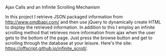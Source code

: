 Ajax Calls and an Infinite Scrolling Mechanism

In this project I retrieve JSON packaged information from http://www.omdbapi.com/ and then use jQuery to dynamically create HTML 
to display the retrieved information. In addition to this I employ an infinite scrolling method that retrieves more information from ajax when the user gets to the bottom of the page. Just press the browse button and get to scrolling through the database at your leisure. Here's the site: https://offscript.github.io/infinite_scroll/.
